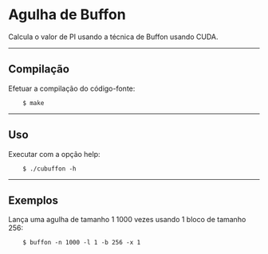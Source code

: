 Agulha de Buffon
================


Calcula o valor de PI usando a técnica de Buffon usando CUDA.


----

Compilação
----------

Efetuar a compilação do código-fonte:


        $ make 


----

Uso 
---
Executar com a opção help:


        $ ./cubuffon -h


----

Exemplos
--------

Lança uma agulha de tamanho 1 1000 vezes usando 1 bloco de tamanho 256: 


        $ buffon -n 1000 -l 1 -b 256 -x 1
